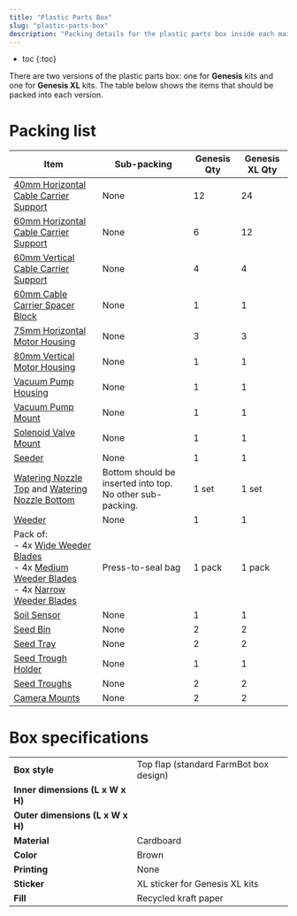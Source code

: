 ```yaml
---
title: "Plastic Parts Box"
slug: "plastic-parts-box"
description: "Packing details for the plastic parts box inside each main carton"
---
```


* toc
{:toc}

There are two versions of the plastic parts box: one for **Genesis** kits and one for **Genesis XL** kits. The table below shows the items that should be packed into each version.

# Packing list

|Item                          |Sub-packing                   |Genesis Qty                   |Genesis XL Qty                |
|------------------------------|------------------------------|------------------------------|------------------------------|
|[40mm Horizontal Cable Carrier Support](../bom/plastic-parts.md#40mm-horizontal-cable-carrier-support)|None                          |12                            |24
|[60mm Horizontal Cable Carrier Support](../bom/plastic-parts.md#60mm-horizontal-cable-carrier-support)|None                          |6                             |12
|[60mm Vertical Cable Carrier Support](../bom/plastic-parts.md#60mm-vertical-cable-carrier-support)|None                          |4                             |4
|[60mm Cable Carrier Spacer Block](../bom/plastic-parts.md#60mm-cable-carrier-spacer-block)|None                          |1                             |1
|[75mm Horizontal Motor Housing](../bom/plastic-parts.md#75mm-horizontal-motor-housing)|None                          |3                             |3
|[80mm Vertical Motor Housing](../bom/plastic-parts.md#80mm-vertical-motor-housing)|None                          |1                             |1
|[Vacuum Pump Housing](../bom/plastic-parts.md#vacuum-pump-housing)|None                          |1                             |1
|[Vacuum Pump Mount](../bom/plastic-parts.md#vacuum-pump-mount)|None                          |1                             |1
|[Solenoid Valve Mount](../bom/plastic-parts.md#solenoid-valve-mount)|None                          |1                             |1
|[Seeder](../bom/plastic-parts.md#seeder)|None                          |1                             |1
|[Watering Nozzle Top](../bom/plastic-parts.md#watering-nozzle-top) and [Watering Nozzle Bottom](../bom/plastic-parts.md#watering-nozzle-bottom)|Bottom should be inserted into top. No other sub-packing.|1 set                         |1 set
|[Weeder](../bom/plastic-parts.md#weeder)|None                          |1                             |1
|Pack of:<br>- 4x [Wide Weeder Blades](../bom/plastic-parts.md#wide-weeder-blade)<br>- 4x [Medium Weeder Blades](../bom/plastic-parts.md#medium-weeder-blade)<br>- 4x [Narrow Weeder Blades](../bom/plastic-parts.md#narrow-weeder-blade)|Press-to-seal bag             |1 pack                        |1 pack
|[Soil Sensor](../bom/plastic-parts.md#soil-sensor)|None                          |1                             |1
|[Seed Bin](../bom/plastic-parts.md#seed-bin)|None                          |2                             |2
|[Seed Tray](../bom/plastic-parts.md#seed-tray)|None                          |2                             |2
|[Seed Trough Holder](../bom/plastic-parts.md#seed-trough-holder)|None                          |1                             |1
|[Seed Troughs](../bom/plastic-parts.md#seed-trough)|None                          |2                             |2
|[Camera Mounts](../bom/plastic-parts.md#camera-mount-half)|None                          |2                             |2

# Box specifications

|                              |                              |
|------------------------------|------------------------------|
|**Box style**                 |Top flap (standard FarmBot box design)
|**Inner dimensions (L x W x H)**|
|**Outer dimensions (L x W x H)**|
|**Material**                  |Cardboard
|**Color**                     |Brown
|**Printing**                  |None
|**Sticker**                   |<span class="fb-xl-sticker">XL</span> sticker for Genesis XL kits
|**Fill**                      |Recycled kraft paper

